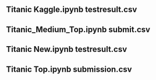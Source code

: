 ## Titanic Kaggle.ipynb testresult.csv
## Titanic_Medium_Top.ipynb	submit.csv
## Titanic New.ipynb testresult.csv
## Titanic Top.ipynb submission.csv

